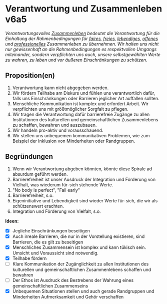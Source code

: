 ﻿<!---
   NAME - The NAME of this project is:
ethos

  FILE - The FILENAME of the current file is:
/v6a5.md

  CREATION - This project was CREATED on:
2017-01-28-16:15:00 UTC

  MODIFICATION - This project was last MODIFIED on:
2017-01-28-16:15:00 UTC

  VERSION - The current VERSION of this project is:
<git-commit-hash>-2017-01-28-16:15:00 UTC

  CREATOR(S) - This project was CREATED by:
Michael Czechowski, Martin Maga

  CONTACT - You can CONTACT the creator(s) or developer(s) of this project at:
E-Mail: mail@martinmaga.de

  COPYRIGHT - The COPYRIGHT holder of this project is:
COPYRIGHT (c) 2016 Martin Maga

  LICENSE - This project is LICENSED under the following license:
Martin Maga 2016 CC BY-SA 4.0 https://creativecommons.org

  SUBFILE – This is a SUBFILE! For more INFORMATION on this project go to:
/README.md
--->

# Verantwortung und Zusammenleben v6a5

_Verantwortungsvolles [Zusammenleben](../actions/a5_live.md) bedeutet die Verantwortung für die Einhaltung der Rahmenbedingungen für [faires](./v1a5.md), [freies](./v2a5.md), [lebendiges](./v3a5.md), [offenes](./v4a5.md) und [professionelles](./v5a5.md) Zusammenleben zu übernehmen. Wir halten uns nicht nur gewissenhaft an die Rahmenbedingungen es respektvollen Umgangs miteinander, sondern verpflichten uns auch, unsere selbstgewählten Werte zu wahren, zu leben und vor äußeren Einschränkungen zu schützen._

## Proposition(en)

1. Verantwortung kann nicht abgegeben werden.
2. Wir fördern Teilhabe am Diskurs und fühlen uns verantwortlich dafür, falls uns Einschränkungen oder Barrieren jeglicher Art auffallen sollten.
3. Menschliche Kommunikation ist komplex und erfordert Arbeit. Wir verpflichten uns mit größtmöglicher Sorgfalt zu pflegen.
4. Wir tragen die Verantwortung dafür barrierefreie Zugänge zu allen Institutionen des kulturellen und gemeinschaftlichen Zusammenlebens zu schaffen, bewahren und auszubauen.
5. Wir handeln pro-aktiv und vorausschauend.
6. Wir stellen uns unbequemen kommunikativen Problemen, wie zum Beispiel der Inklusion von Minderheiten oder Randgruppen.

## Begründungen

1. Wenn wir Verantwortung abgeben könnten, könnte diese Spirale ad absurdum geführt werden.
2. Barrierefreiheit ist unser Ausdruck der Integration und Förderung von Vielhalt, was wiederum für-sich stehende Werte.
3. "No body is perfect", "Fail early"
4. Barrierefreiheit, s.o.
5. Eigeninitiative und Lebendigkeit sind wieder Werte für-sich, die wir als schützenswert erachten.
6. Integration und Förderung von Vielfalt, s.o.


__Ideen:__
- [x] Jegliche Einschränkungen beseitigen
- [x] Auch irreale Barrieren, die nur in der Vorstellung existieren, sind Barrieren, die es gilt zu beseitigen
- [x] Menschliches Zusammensein ist komplex und kann tükisch sein. Umsicht und Voraussicht sind notwendig.
- [x] Teilhabe fördern
- [ ] Klare Kommunikation der Zugänglichkeit zu allen Institutionen des kulturellen und gemeinschaftlichen Zusammenlebens schaffen und bewahren
- [ ] Der Ethos ist Ausdruck des Bestrebens der Wahrung eines gemeinschaftlichen Zusammenseins
- [x] Unbequemen Situationen stellen und auch gerade Randgruppen und Minderheiten Aufmerksamkeit und Gehör verschaffen
